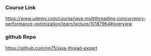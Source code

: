 
### Course Link
https://www.udemy.com/course/java-multithreading-concurrency-performance-optimization/learn/lecture/10187964#overview

### github Repo
https://github.com/nn75/java-thread-expert
